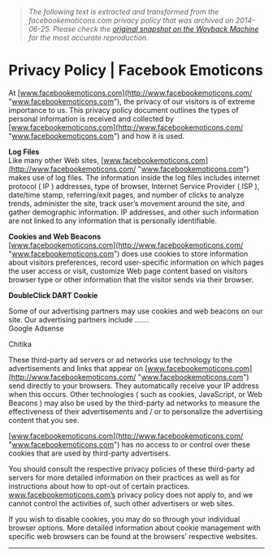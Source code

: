 > *The following text is extracted and transformed from the facebookemoticons.com privacy policy that was archived on 2014-06-25. Please check the [original snapshot on the Wayback Machine](https://web.archive.org/web/20140625223812id_/http%3A//facebookemoticons.com/privacy-policy) for the most accurate reproduction.*

# Privacy Policy | Facebook Emoticons

At [www.facebookemoticons.com](http://www.facebookemoticons.com/ "www.facebookemoticons.com"), the privacy of our visitors is of extreme importance to us. This privacy policy document outlines the types of personal information is received and collected by [www.facebookemoticons.com](http://www.facebookemoticons.com/ "www.facebookemoticons.com") and how it is used. 

**Log Files**  
Like many other Web sites, [www.facebookemoticons.com](http://www.facebookemoticons.com/ "www.facebookemoticons.com") makes use of log files. The information inside the log files includes internet protocol ( IP ) addresses, type of browser, Internet Service Provider ( ISP ), date/time stamp, referring/exit pages, and number of clicks to analyze trends, administer the site, track user’s movement around the site, and gather demographic information. IP addresses, and other such information are not linked to any information that is personally identifiable. 

**Cookies and Web Beacons**  
[www.facebookemoticons.com](http://www.facebookemoticons.com/ "www.facebookemoticons.com") does use cookies to store information about visitors preferences, record user-specific information on which pages the user access or visit, customize Web page content based on visitors browser type or other information that the visitor sends via their browser. 

**DoubleClick DART Cookie**  


Some of our advertising partners may use cookies and web beacons on our site. Our advertising partners include …….   
Google Adsense

Chitika

These third-party ad servers or ad networks use technology to the advertisements and links that appear on [www.facebookemoticons.com](http://www.facebookemoticons.com/ "www.facebookemoticons.com") send directly to your browsers. They automatically receive your IP address when this occurs. Other technologies ( such as cookies, JavaScript, or Web Beacons ) may also be used by the third-party ad networks to measure the effectiveness of their advertisements and / or to personalize the advertising content that you see. 

[www.facebookemoticons.com](http://www.facebookemoticons.com/ "www.facebookemoticons.com") has no access to or control over these cookies that are used by third-party advertisers. 

You should consult the respective privacy policies of these third-party ad servers for more detailed information on their practices as well as for instructions about how to opt-out of certain practices. www.facebookemoticons.com’s privacy policy does not apply to, and we cannot control the activities of, such other advertisers or web sites. 

If you wish to disable cookies, you may do so through your individual browser options. More detailed information about cookie management with specific web browsers can be found at the browsers’ respective websites. 

  *   *   *   *   *   * 

